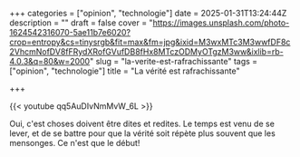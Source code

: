 +++
categories = ["opinion", "technologie"]
date = 2025-01-31T13:24:44Z
description = ""
draft = false
cover = "https://images.unsplash.com/photo-1624542316070-5ae11b7e6020?crop=entropy&cs=tinysrgb&fit=max&fm=jpg&ixid=M3wxMTc3M3wwfDF8c2VhcmNofDV8fFRydXRofGVufDB8fHx8MTczODMyOTgzM3ww&ixlib=rb-4.0.3&q=80&w=2000"
slug = "la-verite-est-rafrachissante"
tags = ["opinion", "technologie"]
title = "La vérité est rafrachissante"

+++

{{< youtube qq5AuDIvNmMvW_6L >}}

Oui, c'est choses doivent être dites et redites. Le temps est venu de se lever, et de se battre pour que la vérité soit répète plus souvent que les mensonges.
Ce n'est que le début!

